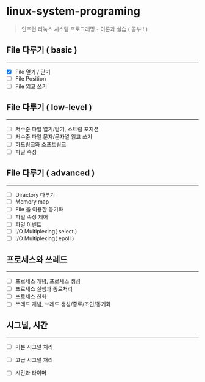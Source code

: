 # linux-system-programing
> 인프런 리눅스 시스템 프로그래밍 - 이론과 실습 ( 공부!! )
>

## File 다루기 ( basic )
---

- [x] File 열기 / 닫기
- [ ] File Position
- [ ] File 읽고 쓰기
	
## File 다루기 ( low-level )
---

- [ ] 저수준 파일 열기/닫기, 스트림 포지션
- [ ] 저수준 파일 문자/문자열 읽고 쓰기
- [ ] 하드링크와 소프트링크
- [ ] 파일 속성
	
## File 다루기 ( advanced )
---

- [ ] Diractory 다루기
- [ ] Memory map
- [ ] File 을 이용한 동기화
- [ ] 파일 속성 제어
- [ ] 파일 이벤트
- [ ] I/O Multiplexing( select )
- [ ] I/O Multiplexing( epoll )

## 프로세스와 쓰레드
---

- [ ] 프로세스 개념, 프로세스 생성
- [ ] 프로세스 실행과 종료처리
- [ ] 프로세스 친화
- [ ] 쓰레드 개념, 쓰레드 생성/종료/조인/동기화

## 시그널, 시간
---

- [ ] 기본 시그널 처리
- [ ] 고급 시그널 처리
- [ ] 시간과 타이머

